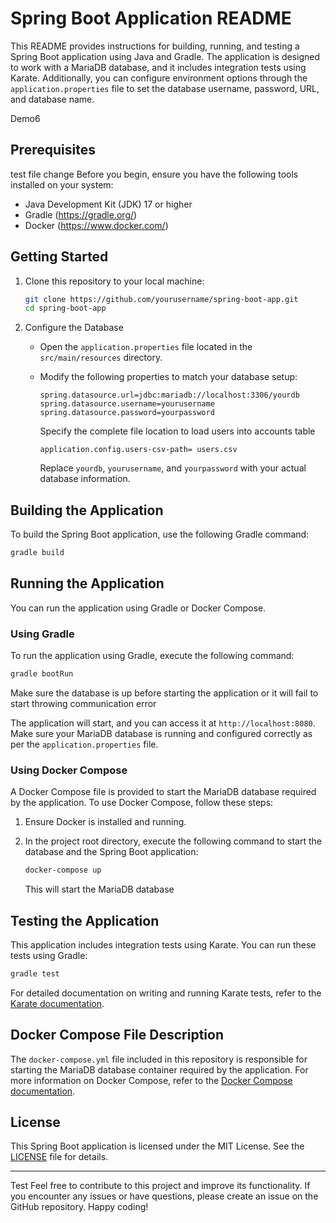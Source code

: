 # Spring Boot Application README

This README provides instructions for building, running, and testing a Spring Boot application using Java and Gradle. The application is designed to work with a MariaDB database, and it includes integration tests using Karate. Additionally, you can configure environment options through the `application.properties` file to set the database username, password, URL, and database name.

Demo6

## Prerequisites
test file change
Before you begin, ensure you have the following tools installed on your system:

- Java Development Kit (JDK) 17 or higher
- Gradle (https://gradle.org/)
- Docker (https://www.docker.com/)

## Getting Started

1. Clone this repository to your local machine:

   ```bash
   git clone https://github.com/yourusername/spring-boot-app.git
   cd spring-boot-app
   ```

2. Configure the Database

    - Open the `application.properties` file located in the `src/main/resources` directory.
    - Modify the following properties to match your database setup:

      ```properties
      spring.datasource.url=jdbc:mariadb://localhost:3306/yourdb
      spring.datasource.username=yourusername
      spring.datasource.password=yourpassword

      ```
      Specify the complete file location to load users into accounts table
      ```properties
      application.config.users-csv-path= users.csv
      ```

      Replace `yourdb`, `yourusername`, and `yourpassword` with your actual database information.

## Building the Application

To build the Spring Boot application, use the following Gradle command:

```bash
gradle build
```

## Running the Application

You can run the application using Gradle or Docker Compose.

### Using Gradle

To run the application using Gradle, execute the following command:

```bash
gradle bootRun
```
Make sure the database is up before starting the application or it will fail to start throwing communication error

The application will start, and you can access it at `http://localhost:8080`. Make sure your MariaDB database is running and configured correctly as per the `application.properties` file.

### Using Docker Compose

A Docker Compose file is provided to start the MariaDB database required by the application. To use Docker Compose, follow these steps:

1. Ensure Docker is installed and running.

2. In the project root directory, execute the following command to start the database and the Spring Boot application:

   ```bash
   docker-compose up
   ```

   This will start the MariaDB database


## Testing the Application

This application includes integration tests using Karate. You can run these tests using Gradle:

```bash
gradle test
```

For detailed documentation on writing and running Karate tests, refer to the [Karate documentation](https://github.com/intuit/karate).

## Docker Compose File Description

The `docker-compose.yml` file included in this repository is responsible for starting the MariaDB database container required by the application. For more information on Docker Compose, refer to the [Docker Compose documentation](https://docs.docker.com/compose/).

## License

This Spring Boot application is licensed under the MIT License. See the [LICENSE](LICENSE) file for details.

---

Test
Feel free to contribute to this project and improve its functionality. If you encounter any issues or have questions, please create an issue on the GitHub repository. Happy coding!
